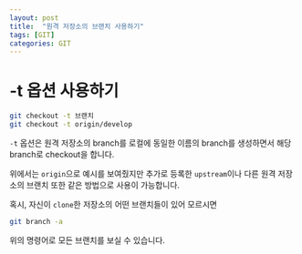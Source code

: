 ```yaml
---
layout: post
title:  "원격 저장소의 브랜치 사용하기"
tags: [GIT]
categories: GIT
---
```


-t 옵션 사용하기  
==============  

```bash
git checkout -t 브랜치
git checkout -t origin/develop
```

`-t` 옵션은 원격 저장소의 branch를 로컬에 동일한 이름의 branch를 생성하면서 해당 branch로 checkout을 합니다.  

위에서는 `origin`으로 예시를 보여줬지만 추가로 등록한 `upstream`이나 다른 원격 저장소의 브랜치 또한 같은 방법으로 사용이 가능합니다.  

혹시, 자신이 `clone`한 저장소의 어떤 브랜치들이 있어 모르시면  

```bash
git branch -a
```

위의 명령어로 모든 브랜치를 보실 수 있습니다.  
